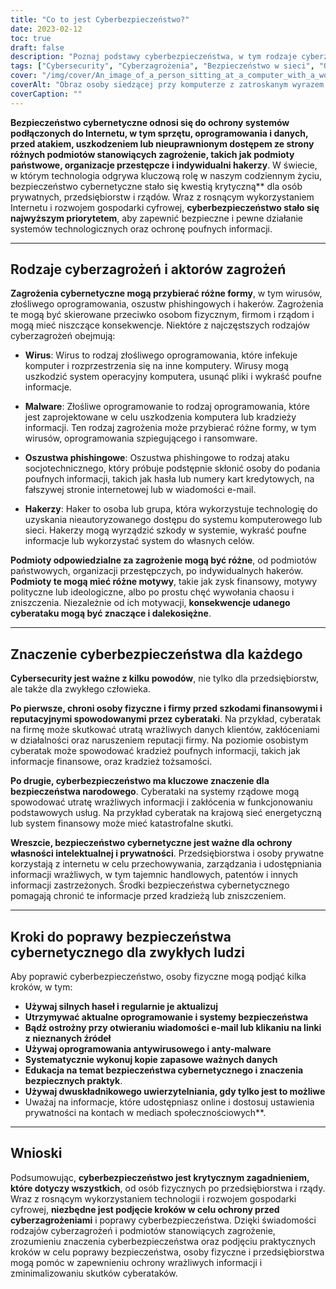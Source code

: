 ```yaml
---
title: "Co to jest Cyberbezpieczeństwo?"
date: 2023-02-12
toc: true
draft: false
description: "Poznaj podstawy cyberbezpieczeństwa, w tym rodzaje cyberzagrożeń, znaczenie cyberbezpieczeństwa i kroki w celu poprawy bezpieczeństwa online."
tags: ["Cybersecurity", "Cyberzagrożenia", "Bezpieczeństwo w sieci", "Ochrona danych", "Wirus", "Malware", "Oszustwa phishingowe", "Hakerzy", "Bezpieczeństwo narodowe", "Własność intelektualna", "Prywatność osobista"]
cover: "/img/cover/An_image_of_a_person_sitting_at_a_computer_with_a_worried_face.png"
coverAlt: "Obraz osoby siedzącej przy komputerze z zatroskanym wyrazem twarzy, podczas gdy na ekranie wyświetlany jest haker lub cyberprzestępca, przedstawiający niebezpieczeństwa związane z zagrożeniami cybernetycznymi i znaczenie bezpieczeństwa cybernetycznego"
coverCaption: ""
---
```


**Bezpieczeństwo cybernetyczne odnosi się do ochrony systemów podłączonych do Internetu, w tym sprzętu, oprogramowania i danych, przed atakiem, uszkodzeniem lub nieuprawnionym dostępem ze strony różnych podmiotów stanowiących zagrożenie, takich jak podmioty państwowe, organizacje przestępcze i indywidualni hakerzy**. W świecie, w którym technologia odgrywa kluczową rolę w naszym codziennym życiu, bezpieczeństwo cybernetyczne stało się kwestią krytyczną** dla osób prywatnych, przedsiębiorstw i rządów. Wraz z rosnącym wykorzystaniem Internetu i rozwojem gospodarki cyfrowej, **cyberbezpieczeństwo stało się najwyższym priorytetem**, aby zapewnić bezpieczne i pewne działanie systemów technologicznych oraz ochronę poufnych informacji.

______

## Rodzaje cyberzagrożeń i aktorów zagrożeń

**Zagrożenia cybernetyczne mogą przybierać różne formy**, w tym wirusów, złośliwego oprogramowania, oszustw phishingowych i hakerów. Zagrożenia te mogą być skierowane przeciwko osobom fizycznym, firmom i rządom i mogą mieć niszczące konsekwencje. Niektóre z najczęstszych rodzajów cyberzagrożeń obejmują:

- **Wirus**: Wirus to rodzaj złośliwego oprogramowania, które infekuje komputer i rozprzestrzenia się na inne komputery. Wirusy mogą uszkodzić system operacyjny komputera, usunąć pliki i wykraść poufne informacje.

- **Malware**: Złośliwe oprogramowanie to rodzaj oprogramowania, które jest zaprojektowane w celu uszkodzenia komputera lub kradzieży informacji. Ten rodzaj zagrożenia może przybierać różne formy, w tym wirusów, oprogramowania szpiegującego i ransomware.

- **Oszustwa phishingowe**: Oszustwa phishingowe to rodzaj ataku socjotechnicznego, który próbuje podstępnie skłonić osoby do podania poufnych informacji, takich jak hasła lub numery kart kredytowych, na fałszywej stronie internetowej lub w wiadomości e-mail.

- **Hakerzy**: Haker to osoba lub grupa, która wykorzystuje technologię do uzyskania nieautoryzowanego dostępu do systemu komputerowego lub sieci. Hakerzy mogą wyrządzić szkody w systemie, wykraść poufne informacje lub wykorzystać system do własnych celów.

**Podmioty odpowiedzialne za zagrożenie mogą być różne**, od podmiotów państwowych, organizacji przestępczych, po indywidualnych hakerów. **Podmioty te mogą mieć różne motywy**, takie jak zysk finansowy, motywy polityczne lub ideologiczne, albo po prostu chęć wywołania chaosu i zniszczenia. Niezależnie od ich motywacji, **konsekwencje udanego cyberataku mogą być znaczące i dalekosiężne**.

______

## Znaczenie cyberbezpieczeństwa dla każdego

**Cybersecurity jest ważne z kilku powodów**, nie tylko dla przedsiębiorstw, ale także dla zwykłego człowieka.

**Po pierwsze, chroni osoby fizyczne i firmy przed szkodami finansowymi i reputacyjnymi spowodowanymi przez cyberataki**. Na przykład, cyberatak na firmę może skutkować utratą wrażliwych danych klientów, zakłóceniami w działalności oraz naruszeniem reputacji firmy. Na poziomie osobistym cyberatak może spowodować kradzież poufnych informacji, takich jak informacje finansowe, oraz kradzież tożsamości.

**Po drugie, cyberbezpieczeństwo ma kluczowe znaczenie dla bezpieczeństwa narodowego**. Cyberataki na systemy rządowe mogą spowodować utratę wrażliwych informacji i zakłócenia w funkcjonowaniu podstawowych usług. Na przykład cyberatak na krajową sieć energetyczną lub system finansowy może mieć katastrofalne skutki.

**Wreszcie, bezpieczeństwo cybernetyczne jest ważne dla ochrony własności intelektualnej i prywatności**. Przedsiębiorstwa i osoby prywatne korzystają z internetu w celu przechowywania, zarządzania i udostępniania informacji wrażliwych, w tym tajemnic handlowych, patentów i innych informacji zastrzeżonych. Środki bezpieczeństwa cybernetycznego pomagają chronić te informacje przed kradzieżą lub zniszczeniem.

______

## Kroki do poprawy bezpieczeństwa cybernetycznego dla zwykłych ludzi

Aby poprawić cyberbezpieczeństwo, osoby fizyczne mogą podjąć kilka kroków, w tym:

- **Używaj silnych haseł i regularnie je aktualizuj**
- **Utrzymywać aktualne oprogramowanie i systemy bezpieczeństwa**
- **Bądź ostrożny przy otwieraniu wiadomości e-mail lub klikaniu na linki z nieznanych źródeł**
- **Używaj oprogramowania antywirusowego i anty-malware**
- **Systematycznie wykonuj kopie zapasowe ważnych danych**
- **Edukacja na temat bezpieczeństwa cybernetycznego i znaczenia bezpiecznych praktyk**.
- **Używaj dwuskładnikowego uwierzytelniania, gdy tylko jest to możliwe**
- Uważaj na informacje, które udostępniasz online i dostosuj ustawienia prywatności na kontach w mediach społecznościowych**.


______
## Wnioski

Podsumowując, **cyberbezpieczeństwo jest krytycznym zagadnieniem, które dotyczy wszystkich**, od osób fizycznych po przedsiębiorstwa i rządy. Wraz z rosnącym wykorzystaniem technologii i rozwojem gospodarki cyfrowej, **niezbędne jest podjęcie kroków w celu ochrony przed cyberzagrożeniami** i poprawy cyberbezpieczeństwa. Dzięki świadomości rodzajów cyberzagrożeń i podmiotów stanowiących zagrożenie, zrozumieniu znaczenia cyberbezpieczeństwa oraz podjęciu praktycznych kroków w celu poprawy bezpieczeństwa, osoby fizyczne i przedsiębiorstwa mogą pomóc w zapewnieniu ochrony wrażliwych informacji i zminimalizowaniu skutków cyberataków.
